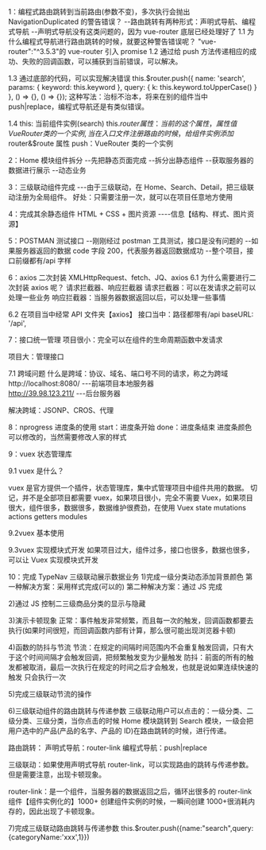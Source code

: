 1：编程式路由跳转到当前路由(参数不变)，多次执行会抛出 NavigationDuplicated 的警告错误？
--路由跳转有两种形式：声明式导航、编程式导航
--声明式导航没有这类问题的，因为 vue-router 底层已经处理好了
1.1 为什么编程式导航进行路由跳转的时候，就要这种警告错误呢？
"vue-router":"^3.5.3"的 vue-router 引入 promise
1.2 通过给 push 方法传递相应的成功、失败的回调函数，可以捕获到当前错误，可以解决。

1.3 通过底部的代码，可以实现解决错误
this.$router.push({ name: 'search', params: { keyword: this.keyword }, query: { k: this.keyword.toUpperCase() } },
() => {},
() => {});
这种写法：治标不治本，将来在别的组件当中 push|replace，编程式导航还是有类似错误。

1.4
this: 当前组件实例(search)
this.$router属性：当前的这个属性，属性值VueRouter类的一个实例,当在入口文件注册路由的时候，给组件实例添加$router&$route 属性
push：VueRouter 类的一个实例

2：Home 模块组件拆分
--先把静态页面完成
--拆分出静态组件
--获取服务器的数据进行展示
--动态业务

3：三级联动组件完成
---由于三级联动，在 Home、Search、Detail，把三级联动注册为全局组件。
好处：只需要注册一次，就可以在项目任意地方使用

4：完成其余静态组件
HTML + CSS + 图片资源 ----信息【结构、样式、图片资源】

5：POSTMAN 测试接口
--刚刚经过 postman 工具测试，接口是没有问题的
--如果服务器返回的数据 code 字段 200，代表服务器返回数据成功
--整个项目，接口前缀都有/api 字样

6：axios 二次封装
XMLHttpRequest、fetch、JQ、axios
6.1 为什么需要进行二次封装 axios 呢？
请求拦截器、响应拦截器
请求拦截器：可以在发请求之前可以处理一些业务
响应拦截器：当服务器数据返回以后，可以处理一些事情

6.2 在项目当中经常 API 文件夹【axios】
接口当中：路径都带有/api
baseURL: '/api',

7：接口统一管理
项目很小：完全可以在组件的生命周期函数中发请求

项目大：管理接口

7.1 跨域问题
什么是跨域：协议、域名、端口号不同的请求，称之为跨域
http://localhost:8080/ ---前端项目本地服务器  
http://39.98.123.211/ ---后台服务器

解决跨域：JSONP、CROS、代理

8：nprogress 进度条的使用
start：进度条开始
done：进度条结束
进度条颜色可以修改的，当然需要修改人家的样式

9：vuex 状态管理库

9.1 vuex 是什么？

vuex 是官方提供一个插件，状态管理库，集中式管理项目中组件共用的数据。
切记，并不是全部项目都需要 vuex，如果项目很小，完全不需要 Vuex，如果项目很大，组件很多，数据很多，数据维护很费劲，在使用 Vuex
state
mutations
actions
getters
modules

9.2vuex 基本使用

9.3vuex 实现模块式开发
如果项目过大，组件过多，接口也很多，数据也很多，可以让 Vuex 实现模块式开发

10：完成 TypeNav 三级联动展示数据业务 1)完成一级分类动态添加背景颜色
第一种解决方案：采用样式完成(可以的)
第二种解决方案：通过 JS 完成

2)通过 JS 控制二三级商品分类的显示与隐藏

3)演示卡顿现象
正常：事件触发非常频繁，而且每一次的触发，回调函数都要去执行(如果时间很短，而回调函数内部有计算，那么很可能出现浏览器卡顿)

4)函数的防抖与节流
节流：在规定的间隔时间范围内不会重复触发回调，只有大于这个时间间隔才会触发回调，把频繁触发变为少量触发
防抖：前面的所有的触发都被取消，最后一次执行在规定的时间之后才会触发，也就是说如果连续快速的触发 只会执行一次

5)完成三级联动节流的操作

6)三级联动组件的路由跳转与传递参数
三级联动用户可以点击的：一级分类、二级分类、三级分类，当你点击的时候
Home 模块跳转到 Search 模块，一级会把用户选中的产品(产品的名字、产品的 ID)在路由跳转的时候，进行传递。

路由跳转：
声明式导航：router-link
编程式导航：push|replace

三级联动：如果使用声明式导航 router-link，可以实现路由的跳转与传递参数。
但是需要注意，出现卡顿现象。

router-link：是一个组件，当服务器的数据返回之后，循环出很多的 router-link 组件【组件实例化的】1000+
创建组件实例的时候，一瞬间创建 1000+很消耗内存的，因此出现了卡顿现象。

7)完成三级联动路由跳转与传递参数
this.$router.push({name:"search",query:{categoryName:'xxx',1}})
